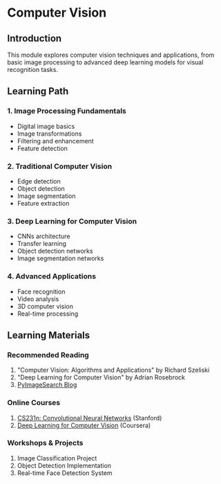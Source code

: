 # Computer Vision

## Introduction
This module explores computer vision techniques and applications, from basic image processing to advanced deep learning models for visual recognition tasks.

## Learning Path

### 1. Image Processing Fundamentals
- Digital image basics
- Image transformations
- Filtering and enhancement
- Feature detection

### 2. Traditional Computer Vision
- Edge detection
- Object detection
- Image segmentation
- Feature extraction

### 3. Deep Learning for Computer Vision
- CNNs architecture
- Transfer learning
- Object detection networks
- Image segmentation networks

### 4. Advanced Applications
- Face recognition
- Video analysis
- 3D computer vision
- Real-time processing

## Learning Materials

### Recommended Reading
1. "Computer Vision: Algorithms and Applications" by Richard Szeliski
2. "Deep Learning for Computer Vision" by Adrian Rosebrock
3. [PyImageSearch Blog](https://www.pyimagesearch.com/)

### Online Courses
1. [CS231n: Convolutional Neural Networks](http://cs231n.stanford.edu/) (Stanford)
2. [Deep Learning for Computer Vision](https://www.coursera.org/learn/deep-learning-in-computer-vision) (Coursera)

### Workshops & Projects
1. Image Classification Project
2. Object Detection Implementation
3. Real-time Face Detection System